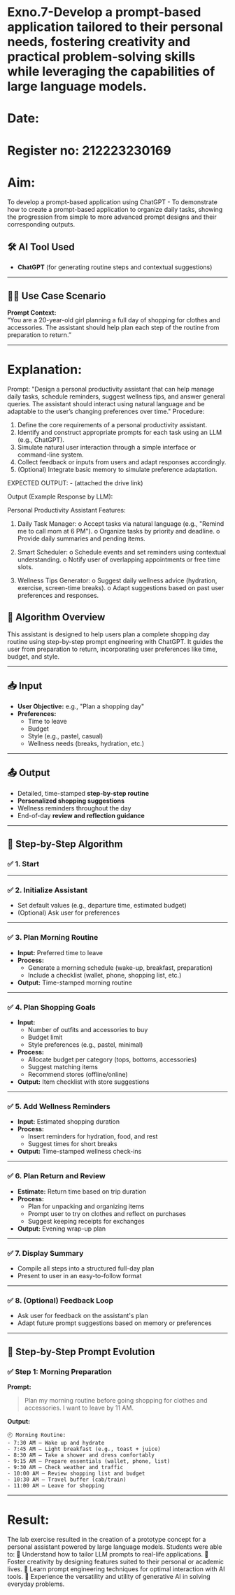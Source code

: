# Exno.7-Develop a prompt-based application tailored to their personal needs, fostering creativity and practical problem-solving skills while leveraging the capabilities of large language models.

# Date:
# Register no: 212223230169
# Aim: 
To develop a prompt-based application using ChatGPT - To demonstrate how to create a prompt-based application to organize daily tasks, showing the progression from simple to more advanced prompt designs and their corresponding outputs.

## 🛠️ AI Tool Used
- **ChatGPT** (for generating routine steps and contextual suggestions)

---

## 👩‍💼 Use Case Scenario
**Prompt Context:**  
“You are a 20-year-old girl planning a full day of shopping for clothes and accessories. The assistant should help plan each step of the routine from preparation to return.”

---

# Explanation: 
Prompt:
"Design a personal productivity assistant that can help manage daily tasks, schedule reminders, suggest wellness tips, and answer general queries. The assistant should interact using natural language and be adaptable to the user’s changing preferences over time."
Procedure:
1. Define the core requirements of a personal productivity assistant.
2. Identify and construct appropriate prompts for each task using an LLM (e.g., ChatGPT).
3. Simulate natural user interaction through a simple interface or command-line system.
4. Collect feedback or inputs from users and adapt responses accordingly.
5. (Optional) Integrate basic memory to simulate preference adaptation.

EXPECTED OUTPUT: - (attached the drive link)

Output (Example Response by LLM):

Personal Productivity Assistant Features:
1. Daily Task Manager:
o Accept tasks via natural language (e.g., "Remind me to call mom at 6 PM").
o Organize tasks by priority and deadline.
o Provide daily summaries and pending items.

3. Smart Scheduler:
o Schedule events and set reminders using contextual understanding.
o Notify user of overlapping appointments or free time slots.
4. Wellness Tips Generator:
o Suggest daily wellness advice (hydration, exercise, screen-time breaks).
o Adapt suggestions based on past user preferences and responses.

## 🧩 Algorithm Overview

This assistant is designed to help users plan a complete shopping day routine using step-by-step prompt engineering with ChatGPT. It guides the user from preparation to return, incorporating user preferences like time, budget, and style.

---

## 📥 Input

- **User Objective:** e.g., "Plan a shopping day"
- **Preferences:**
  - Time to leave
  - Budget
  - Style (e.g., pastel, casual)
  - Wellness needs (breaks, hydration, etc.)

---

## 📤 Output

- Detailed, time-stamped **step-by-step routine**
- **Personalized shopping suggestions**
- Wellness reminders throughout the day
- End-of-day **review and reflection guidance**

---

## 🧠 Step-by-Step Algorithm

### ✅ 1. Start

---

### ✅ 2. Initialize Assistant
- Set default values (e.g., departure time, estimated budget)
- (Optional) Ask user for preferences

---

### ✅ 3. Plan Morning Routine

- **Input:** Preferred time to leave  
- **Process:**
  - Generate a morning schedule (wake-up, breakfast, preparation)
  - Include a checklist (wallet, phone, shopping list, etc.)
- **Output:** Time-stamped morning routine

---

### ✅ 4. Plan Shopping Goals

- **Input:** 
  - Number of outfits and accessories to buy
  - Budget limit
  - Style preferences (e.g., pastel, minimal)
- **Process:**
  - Allocate budget per category (tops, bottoms, accessories)
  - Suggest matching items
  - Recommend stores (offline/online)
- **Output:** Item checklist with store suggestions

---

### ✅ 5. Add Wellness Reminders

- **Input:** Estimated shopping duration  
- **Process:**
  - Insert reminders for hydration, food, and rest
  - Suggest times for short breaks
- **Output:** Time-stamped wellness check-ins

---

### ✅ 6. Plan Return and Review

- **Estimate:** Return time based on trip duration  
- **Process:**
  - Plan for unpacking and organizing items
  - Prompt user to try on clothes and reflect on purchases
  - Suggest keeping receipts for exchanges
- **Output:** Evening wrap-up plan

---

### ✅ 7. Display Summary

- Compile all steps into a structured full-day plan  
- Present to user in an easy-to-follow format

---

### ✅ 8. (Optional) Feedback Loop

- Ask user for feedback on the assistant's plan  
- Adapt future prompt suggestions based on memory or preferences

---

## 🔁 Step-by-Step Prompt Evolution

### ✅ Step 1: Morning Preparation

**Prompt:**  
> Plan my morning routine before going shopping for clothes and accessories. I want to leave by 11 AM.

**Output:**

```text
🕘 Morning Routine:
- 7:30 AM – Wake up and hydrate
- 7:45 AM – Light breakfast (e.g., toast + juice)
- 8:30 AM – Take a shower and dress comfortably
- 9:15 AM – Prepare essentials (wallet, phone, list)
- 9:30 AM – Check weather and traffic
- 10:00 AM – Review shopping list and budget
- 10:30 AM – Travel buffer (cab/train)
- 11:00 AM – Leave for shopping
```

---



# Result: 
The lab exercise resulted in the creation of a prototype concept for a personal assistant powered by large language models. Students were able to:
 Understand how to tailor LLM prompts to real-life applications.
 Foster creativity by designing features suited to their personal or academic lives.
 Learn prompt engineering techniques for optimal interaction with AI tools.
 Experience the versatility and utility of generative AI in solving everyday problems.
